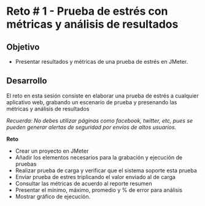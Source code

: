 # Reto # 1 - Prueba de estrés con métricas y análisis de resultados

## Objetivo

* Presentar resultados y métricas de una prueba de estrés en JMeter.

## Desarrollo

El reto en esta sesión consiste en elaborar una prueba de estrés a cualquier aplicativo web, grabando un escenario de prueba y presenando las métricas y análisis de resultados

*Recuerda: No debes utilizar páginas como facebook, twitter, etc, pues se pueden generar alertas de seguridad por envíos de altos usuarios.*

**Reto**

- Crear un proyecto en JMeter
- Añadir los elementos necesarios para la grabación y ejecución de pruebas
- Realizar prueba de carga y verificar que el sistema soporte esta prueba
- Enviar prueba de estres triplicando el valor enviado al de carga 
- Consultar las métricas de acuerdo al reporte resumen
- Presentar el mínimo, máximo, promedio y % de error para análisis
- Mostrar gráfico de ejecución.
